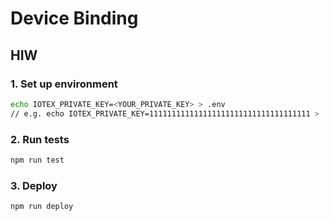 # Device Binding

## HIW

### 1. Set up environment

```bash
echo IOTEX_PRIVATE_KEY=<YOUR_PRIVATE_KEY> > .env
// e.g. echo IOTEX_PRIVATE_KEY=111111111111111111111111111111111111 > .env
```

### 2. Run tests

```bash
npm run test
```

### 3. Deploy

```bash
npm run deploy
```
